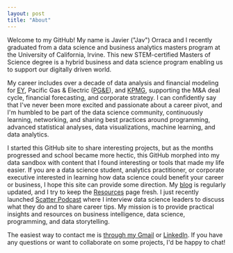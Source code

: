 ```yaml
---
layout: post
title: "About"
---
```


Welcome to my GitHub! My name is Javier ("Jav") Orraca and I recently graduated from a data science and business analytics masters program at the University of California, Irvine. This new STEM-certified Masters of Science degree is a hybrid business and data science program enabling us to support our digitally driven world.

My career includes over a decade of data analysis and financial modeling for [EY](https://www.ey.com/en_gl/transactions), Pacific Gas & Electric ([PG&E](https://www.pge.com/en_US/about-pge/about-pge.page)), and [KPMG](https://tax.kpmg.us/services/valuations.html), supporting the M&A deal cycle, financial forecasting, and corporate strategy. I can confidently say that I've never been more excited and passionate about a career pivot, and I'm humbled to be part of the data science community, continuously learning, networking, and sharing best practices around programming, advanced statistical analyses, data visualizations, machine learning, and data analytics.

I started this GitHub site to share interesting projects, but as the months progressed and school became more hectic, this GitHub morphed into my data sandbox with content that I found interesting or tools that made my life easier. If you are a data science student, analytics practitioner, or corporate executive interested in learning how data science could benefit your career or business, I hope this site can provide some direction. My [blog](https://javorraca.github.io/Home/pages/blog.html) is regularly updated, and I try to keep the [Resources](https://javorraca.github.io/Home/pages/resources.html) page fresh. I just recently launched [Scatter Podcast](https://soundcloud.com/scatterpodcast) where I interview data science leaders to discuss what they do and to share career tips. My mission is to provide practical insights and resources on business intelligence, data science, programming, and data storytelling.

The easiest way to contact me is [through my Gmail](mailto:orraca.javier@gmail.com) or [LinkedIn](https://www.linkedin.com/in/orraca/). If you have any questions or want to collaborate on some projects, I'd be happy to chat!
